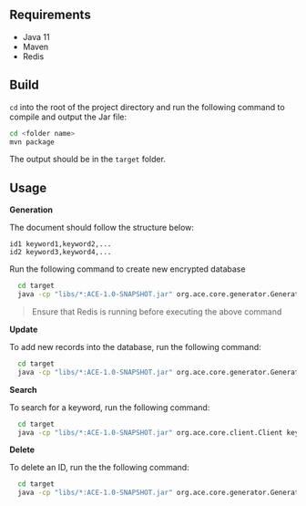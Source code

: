 ## Requirements

- Java 11
- Maven
- Redis

## Build

`cd` into the root of the project directory and run the following command to compile and output the Jar file:

```bash
cd <folder name>
mvn package
```

The output should be in the `target` folder.

## Usage

**Generation**

The document should follow the structure below:
  ```
  id1 keyword1,keyword2,...
  id2 keyword3,keyword4,...
  ```

Run the following command to create new encrypted database

```bash
  cd target
  java -cp "libs/*:ACE-1.0-SNAPSHOT.jar" org.ace.core.generator.Generator update /path/to/document.txt new
```

> Ensure that Redis is running before executing the above command


**Update**

To add new records into the database, run the following command:

```bash
  cd target
  java -cp "libs/*:ACE-1.0-SNAPSHOT.jar" org.ace.core.generator.Generator update /path/to/new_document.txt
```

**Search**

To search for a keyword, run the following command:

```bash
  cd target
  java -cp "libs/*:ACE-1.0-SNAPSHOT.jar" org.ace.core.client.Client keyword_to_search
```

**Delete**

To delete an ID, run the the following command:

```bash
  cd target
  java -cp "libs/*:ACE-1.0-SNAPSHOT.jar" org.ace.core.generator.Generator delete ID_to_delete
```